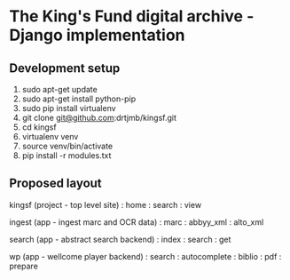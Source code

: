 
# The King's Fund digital archive - Django implementation

## Development setup

1. sudo apt-get update
2. sudo apt-get install python-pip
3. sudo pip install virtualenv
4. git clone git@github.com:drtjmb/kingsf.git
5. cd kingsf
6. virtualenv venv
7. source venv/bin/activate
8. pip install -r modules.txt

## Proposed layout

kingsf (project - top level site)
: home
: search
: view

ingest (app - ingest marc and OCR data)
: marc
: abbyy_xml
: alto_xml

search (app - abstract search backend)
: index
: search
: get

wp (app - wellcome player backend)
: search
: autocomplete
: biblio
: pdf
: prepare
